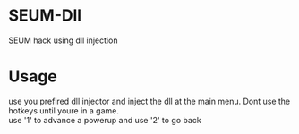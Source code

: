 # SEUM-Dll
SEUM hack using dll injection


# Usage
use you prefired dll injector and inject the dll at the main menu. Dont use the hotkeys until youre in a game.  
use '1' to advance a powerup and use '2' to go back  
